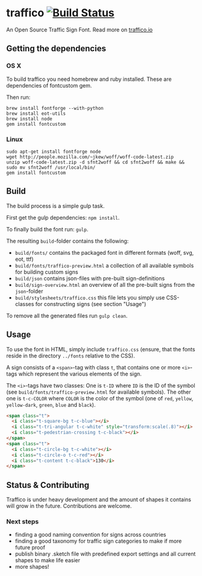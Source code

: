 # traffico [![Build Status](https://travis-ci.org/mapillary/traffico.svg?branch=master)](https://travis-ci.org/floscher/traffico)
An Open Source Traffic Sign Font. Read more on [traffico.io](http://traffico.io/)

## Getting the dependencies

### OS X

To build traffico you need homebrew and ruby installed. These are dependencies of fontcustom gem.

Then run:

```shell
brew install fontforge --with-python
brew install eot-utils
brew install node
gem install fontcustom
```

### Linux

```shell
sudo apt-get install fontforge node
wget http://people.mozilla.com/~jkew/woff/woff-code-latest.zip
unzip woff-code-latest.zip -d sfnt2woff && cd sfnt2woff && make && sudo mv sfnt2woff /usr/local/bin/
gem install fontcustom
```

## Build
The build process is a simple gulp task.

First get the gulp dependencies: <code>npm install</code>.

To finally build the font run: <code>gulp</code>.

The resulting `build`-folder contains the following:
* `build/fonts/` contains the packaged font in different formats (woff, svg, eot, ttf)
* `build/fonts/traffico-preview.html` a collection of all available symbols for building custom signs
* `build/json` contains json-files with pre-built sign-definitions
* `build/sign-overview.html` an overview of all the pre-built signs from the `json`-folder
* `build/stylesheets/traffico.css` this file lets you simply use CSS-classes for constructing signs (see section "Usage")

To remove all the generated files run <code>gulp clean</code>.

## Usage

To use the font in HTML, simply include `traffico.css` (ensure, that the fonts reside in the directory `../fonts` relative to the CSS).

A sign consists of a `<span>`-tag with class `t`, that contains one or more `<i>`-tags which represent the various elements of the sign.

The `<i>`-tags have two classes: One is `t-ID` where `ID` is the ID of the symbol (see `build/fonts/traffico-preview.html` for available symbols).
The other one is `t-c-COLOR` where `COLOR` is the color of the symbol (one of `red`, `yellow`, `yellow-dark`, `green`, `blue` and `black`).

```html
<span class="t">
  <i class="t-square-bg t-c-blue"></i>
  <i class="t-tri-angular t-c-white" style="transform:scale(.8)"></i>
  <i class="t-pedestrian-crossing t-c-black"></i>
</span>
<span class="t">
  <i class="t-circle-bg t-c-white"></i>
  <i class="t-circle-o t-c-red"></i>
  <i class="t-content t-c-black">130</i>
</span>
```

## Status & Contributing
Traffico is under heavy development and the amount of shapes it contains will grow in the future. Contributions are welcome.


### Next steps
- finding a good naming convention for signs across countries
- finding a good taxonomy for traffic sign categories to make if more future proof
- publish binary .sketch file with predefined export settings and all current shapes to make life easier
- more shapes!
